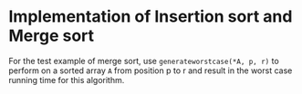 # Implementation of Insertion sort and Merge sort

For the test example of merge sort, use `generateworstcase(*A, p, r)` to perform on a sorted array `A` from position p to r and result in the worst case running time for this algorithm.